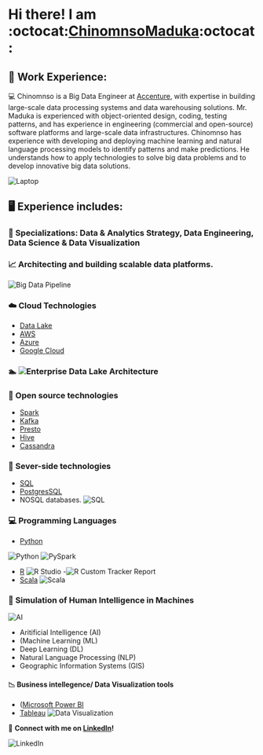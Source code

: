 # Hi there! I am :octocat:[ChinomnsoMaduka](https://github.com/chinomnsomaduka):octocat:

<!--
**chinomnsomaduka/chinomnsomaduka** is a ✨ _special_ ✨ repository because its `README.md` (this file) appears on your GitHub profile.

Here are some ideas to get you started:

- 🔭 I’m currently working on ...
- 🌱 I’m currently learning ...
- 👯 I’m looking to collaborate on ...
- 🤔 I’m looking for help with ...
- 💬 Ask me about ...
- 📫 How to reach me: ...
- 😄 Pronouns: ...
- ⚡ Fun fact: ...

https://github.com/ikatyang/emoji-cheat-sheet/blob/master/README.md
-->

## 💼 Work Experience:

:computer:  Chinomnso is a Big Data Engineer at [Accenture](https://github.com/Accenture), with expertise in building large-scale data processing systems and data warehousing solutions. Mr. Maduka is experienced with object-oriented design, coding, testing patterns, and has experience in engineering (commercial and open-source) software platforms and large-scale data infrastructures. Chinomnso has experience with developing and deploying machine learning and natural language processing models to identify patterns and make predictions. He understands how to apply technologies to solve big data problems and to develop innovative big data solutions.

  ![Laptop](https://static.toiimg.com/photo/msid-75846100/75846100.jpg)

## 🖥️ Experience includes:

### :electric_plug: Specializations: Data & Analytics Strategy, Data Engineering, Data Science & Data Visualization 

### :chart_with_upwards_trend: Architecting and building scalable data platforms. 
![Big Data Pipeline](https://miro.medium.com/max/3780/1*HLUYMb0AZYiJaJFjOSn1Tg.png)

### :cloud: Cloud Technologies 
- [Data Lake](https://www.snowflake.com/workloads/data-lake/)
- [AWS](https://aws.amazon.com/)
- [Azure](https://azure.microsoft.com/en-us/)
- [Google Cloud](https://cloud.google.com/)

### :swimmer: ![Enterprise Data Lake Architecture](https://www.cloudtp.com/wp-content/uploads/2017/09/architecture_patterns_enterprise_data_lake-14.png)

### :file_folder: Open source technologies 
- [Spark](https://spark.apache.org/)
- [Kafka](https://kafka.apache.org/)
- [Presto](https://prestosql.io/)
- [Hive](https://hive.apache.org/)
- [Cassandra](https://cassandra.apache.org/)

### :floppy_disk: Sever-side technologies
- [SQL](https://www.iso.org/standard/63555.html) 
- [PostgresSQL](https://www.postgresql.org/)
- NOSQL databases. 
![SQL](https://code.visualstudio.com/assets/docs/languages/tsql/intellisense.gif) 

  

### :computer: Programming Languages 

- [Python](https://www.python.org/)

![Python](https://media1.giphy.com/media/xT9IgzoKnwFNmISR8I/giphy.gif)
![PySpark](https://databricks.com/wp-content/uploads/2018/12/PySpark-1024x164.png)
- [R](https://cran.r-project.org/)
![R Studio](https://bookdown.org/chesterismay/rbasics/gifs/share_proj.gif)
-![R Custom Tracker Report](https://media.giphy.com/media/vwicMYfRPL6YuRQGfo/giphy.gif)
-  [Scala](https://www.scala-lang.org/)
![Scala](https://miro.medium.com/max/2920/0*E0_ni_BXft9nVYCo.)

### :brain: Simulation of Human Intelligence in Machines
![AI](https://res.cloudinary.com/dgofwp0my/image/upload/q_100/v1505907556/dra_172_artifical_intelligence_change_energy_jynxp2.gif) 

- Aritificial Intelligence (AI)
- (Machine Learning (ML) 
- Deep Learning (DL) 
- Natural Language Processing (NLP) 
- Geographic Information Systems (GIS)

  

 #### :chart_with_downwards_trend: Business intellegence/ Data Visualization tools 
- ([Microsoft Power BI](https://powerbi.microsoft.com/en-us/)
- [Tableau](https://www.tableau.com/)
![Data Visualization](https://miro.medium.com/max/2376/0*HijaV6P2wiQ4EcFm.gif)


:iphone: **Connect with me on [LinkedIn](https://www.linkedin.com/in/chinomnsomaduka/)!**

![LinkedIn](https://media.giphy.com/media/47tmHfoHYrDXi/giphy.gif)
